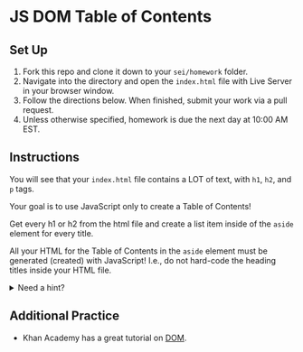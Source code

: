 # JS DOM Table of Contents

## Set Up

1. Fork this repo and clone it down to your `sei/homework` folder.
2. Navigate into the directory and open the `index.html` file with Live Server in your browser window.
3. Follow the directions below. When finished, submit your work via a pull request.
4. Unless otherwise specified, homework is due the next day at 10:00 AM EST.

## Instructions

You will see that your `index.html` file contains a LOT of text, with `h1`, `h2`, and `p` tags.

Your goal is to use JavaScript only to create a Table of Contents!

Get every h1 or h2 from the html file and create a list item inside of the `aside` element for every title.

All your HTML for the Table of Contents in the `aside` element must be generated (created) with JavaScript! I.e., do not hard-code the heading titles inside your HTML file.

<details>
<summary>Need a hint?</summary>

1. First grab the h1/h2 elements from the DOM by their class name.
2. Then think about what JS DOM method you might use to add those headers to the `aside` element.
3. Remember that your Table of Contents should be created from DOM methods inside your `script.js` file, and that you should not

</details>

## Additional Practice

-   Khan Academy has a great tutorial on [DOM](https://www.khanacademy.org/computing/computer-programming/html-css-js/js-and-the-dom/pt/the-dom-document-object-model).
